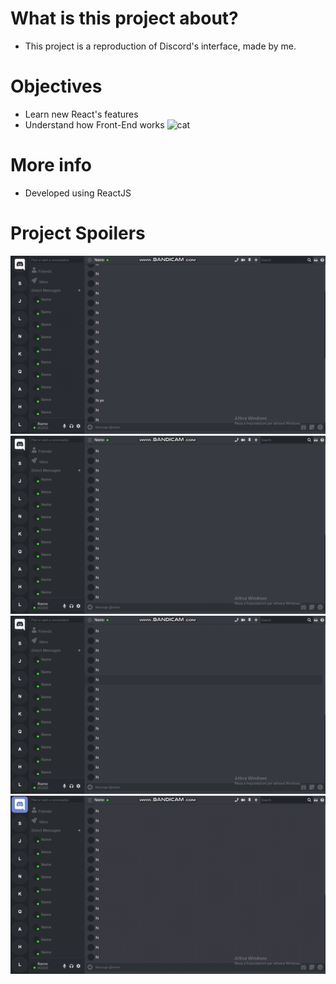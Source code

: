 
# What is this project about?


   - This project is a reproduction of Discord's interface, made by me.

# Objectives

  - Learn new React's features
  - Understand how Front-End works
  ![cat](https://media.giphy.com/media/JIX9t2j0ZTN9S/giphy.gif)

# More info 

  - Developed using ReactJS

# Project Spoilers

![gif1](gif1.gif)
![gif2](gif2.gif)
![gif3](gif3.gif)
![gif4](gif4.gif)
